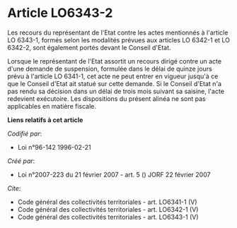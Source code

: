 # Article LO6343-2

Les recours du représentant de l'Etat contre les actes mentionnés à l'article LO 6343-1, formés selon les modalités prévues
aux articles LO 6342-1 et LO 6342-2, sont également portés devant le Conseil d'Etat. 

Lorsque le représentant de l'Etat assortit un recours dirigé contre un acte d'une demande de suspension, formulée dans le
délai de quinze jours prévu à l'article LO 6341-1, cet acte ne peut entrer en vigueur jusqu'à ce que le Conseil d'Etat ait
statué sur cette demande. Si le Conseil d'Etat n'a pas rendu sa décision dans un délai de trois mois suivant sa saisine,
l'acte redevient exécutoire. Les dispositions du présent alinéa ne sont pas applicables en matière fiscale.

**Liens relatifs à cet article**

_Codifié par_:

  - Loi n°96-142 1996-02-21

_Créé par_:

  - Loi n°2007-223 du 21 février 2007 - art. 5 () JORF 22 février 2007

_Cite_:

  - Code général des collectivités territoriales - art. LO6341-1 (V)
  - Code général des collectivités territoriales - art. LO6342-1 (V)
  - Code général des collectivités territoriales - art. LO6343-1 (V)
